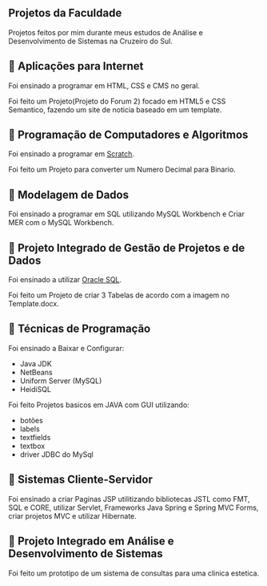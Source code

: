 ## Projetos da Faculdade

Projetos feitos por mim durante meus estudos de Análise e Desenvolvimento de Sistemas na Cruzeiro do Sul.

## 📝 Aplicações para Internet
Foi ensinado a programar em HTML, CSS e CMS no geral.

Foi feito um Projeto(Projeto do Forum 2) focado em HTML5 e CSS Semantico, fazendo um site de noticia baseado em um template.

## 📝 Programação de Computadores e Algoritmos
Foi ensinado a programar em [Scratch](https://scratch.mit.edu/).

Foi feito um Projeto para converter um Numero Decimal para Binario.

## 📝 Modelagem de Dados
Foi ensinado a programar em SQL utilizando MySQL Workbench e Criar MER com o MySQL Workbench.

## 📝 Projeto Integrado de Gestão de Projetos e de Dados
Foi ensinado a utilizar [Oracle SQL](https://livesql.oracle.com/apex/f?p=590:1000). 

Foi feito um Projeto de criar 3 Tabelas de acordo com a imagem no Template.docx.

## 📝 Técnicas de Programação

Foi ensinado a Baixar e Configurar:

- Java JDK
- NetBeans
- Uniform Server (MySQL)
- HeidiSQL

Foi feito Projetos basicos em JAVA com GUI utilizando:

- botões
- labels
- textfields
- textbox
- driver JDBC do MySql

## 📝 Sistemas Cliente-Servidor

Foi ensinado a criar Paginas JSP utilitizando bibliotecas JSTL como FMT, SQL e CORE, utilizar Servlet, Frameworks Java Spring e Spring MVC Forms, criar projetos MVC e utilizar Hibernate.

## 📝 Projeto Integrado em Análise e Desenvolvimento de Sistemas

Foi feito um prototipo de um sistema de consultas para uma clinica estetica.